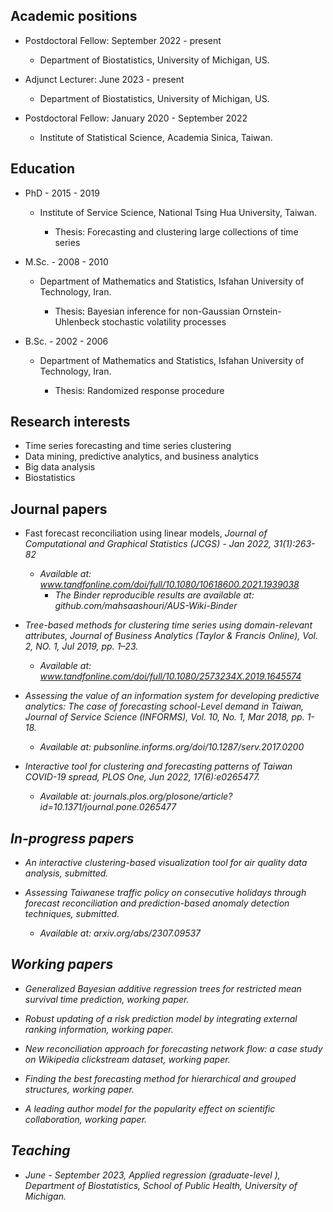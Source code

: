
## Academic positions

- Postdoctoral Fellow: September 2022 - present

  - Department of Biostatistics, University of Michigan, US.

- Adjunct Lecturer: June 2023 - present

  - Department of Biostatistics, University of Michigan, US.

- Postdoctoral Fellow: January 2020 - September 2022

  - Institute of Statistical Science, Academia Sinica, Taiwan.


##  Education

- PhD -  2015 - 2019
  - Institute of Service Science, National Tsing Hua University, Taiwan.

    - Thesis: Forecasting and clustering large collections of time series

- M.Sc. - 2008 - 2010  
  - Department of Mathematics and Statistics, Isfahan University of Technology, Iran.

    - Thesis: Bayesian inference for non-Gaussian Ornstein-Uhlenbeck stochastic volatility processes

- B.Sc. - 2002 - 2006  
  - Department of Mathematics and Statistics, Isfahan University of Technology, Iran.

    - Thesis: Randomized response procedure

## Research interests

- Time series forecasting and time series clustering
- Data mining, predictive analytics, and business analytics
- Big data analysis 
- Biostatistics

## Journal papers 

- Fast forecast reconciliation using linear models, <em>Journal of Computational and  Graphical Statistics (JCGS)<em> - Jan 2022, 31(1):263-82 
  - Available at: www.tandfonline.com/doi/full/10.1080/10618600.2021.1939038
      - The Binder reproducible results are available at: github.com/mahsaashouri/AUS-Wiki-Binder
      
-  Tree-based methods for clustering time series using domain-relevant attributes, <em>Journal of Business  Analytics (Taylor & Francis Online)<em>, Vol. 2, NO. 1, Jul 2019, pp. 1–23. 
    - Available at: www.tandfonline.com/doi/full/10.1080/2573234X.2019.1645574
      
- Assessing the value of an information system for developing predictive analytics: The case of forecasting school-Level demand in Taiwan, <em>Journal of Service Science (INFORMS)<em>, Vol. 10, No. 1, Mar 2018, pp. 1-18. 
  - Available at: pubsonline.informs.org/doi/10.1287/serv.2017.0200
    
- Interactive tool for clustering and forecasting patterns of Taiwan COVID-19 spread, <em>PLOS One<em>, Jun 2022, 17(6):e0265477.
    - Available at: journals.plos.org/plosone/article?id=10.1371/journal.pone.0265477

## In-progress papers

- An interactive clustering-based visualization tool for air quality data analysis, submitted.
  
- Assessing Taiwanese traffic policy on consecutive holidays through forecast reconciliation and prediction-based anomaly detection techniques, submitted.
    - Available at: arxiv.org/abs/2307.09537


## Working papers


- Generalized Bayesian additive regression trees for restricted mean survival time prediction, working paper. 

- Robust updating of a risk prediction model by integrating external ranking information, working paper.

- New reconciliation approach for forecasting network flow: a case study on Wikipedia clickstream dataset, working paper.

- Finding the best forecasting method for hierarchical and grouped structures, working paper. 

- A leading author model for the popularity effect on scientific collaboration, working paper.

## Teaching

- June - September 2023, Applied regression (graduate-level ), Department of Biostatistics, School of Public Health, University of Michigan.


